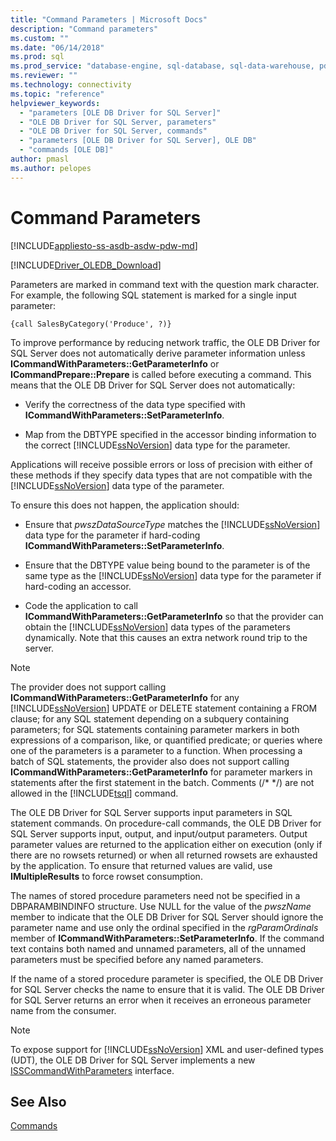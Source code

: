 ```yaml
---
title: "Command Parameters | Microsoft Docs"
description: "Command parameters"
ms.custom: ""
ms.date: "06/14/2018"
ms.prod: sql
ms.prod_service: "database-engine, sql-database, sql-data-warehouse, pdw"
ms.reviewer: ""
ms.technology: connectivity
ms.topic: "reference"
helpviewer_keywords: 
  - "parameters [OLE DB Driver for SQL Server]"
  - "OLE DB Driver for SQL Server, parameters"
  - "OLE DB Driver for SQL Server, commands"
  - "parameters [OLE DB Driver for SQL Server], OLE DB"
  - "commands [OLE DB]"
author: pmasl
ms.author: pelopes
---
```

# Command Parameters
[!INCLUDE[appliesto-ss-asdb-asdw-pdw-md](../../../includes/appliesto-ss-asdb-asdw-pdw-md.md)]

[!INCLUDE[Driver_OLEDB_Download](../../../includes/driver_oledb_download.md)]

  Parameters are marked in command text with the question mark character. For example, the following SQL statement is marked for a single input parameter:  
  
```  
{call SalesByCategory('Produce', ?)}  
```  
  
 To improve performance by reducing network traffic, the OLE DB Driver for SQL Server does not automatically derive parameter information unless **ICommandWithParameters::GetParameterInfo** or **ICommandPrepare::Prepare** is called before executing a command. This means that the OLE DB Driver for SQL Server does not automatically:  
  
-   Verify the correctness of the data type specified with **ICommandWithParameters::SetParameterInfo**.  
  
-   Map from the DBTYPE specified in the accessor binding information to the correct [!INCLUDE[ssNoVersion](../../../includes/ssnoversion-md.md)] data type for the parameter.  
  
 Applications will receive possible errors or loss of precision with either of these methods if they specify data types that are not compatible with the [!INCLUDE[ssNoVersion](../../../includes/ssnoversion-md.md)] data type of the parameter.  
  
 To ensure this does not happen, the application should:  
  
-   Ensure that *pwszDataSourceType* matches the [!INCLUDE[ssNoVersion](../../../includes/ssnoversion-md.md)] data type for the parameter if hard-coding **ICommandWithParameters::SetParameterInfo**.  
  
-   Ensure that the DBTYPE value being bound to the parameter is of the same type as the [!INCLUDE[ssNoVersion](../../../includes/ssnoversion-md.md)] data type for the parameter if hard-coding an accessor.  
  
-   Code the application to call **ICommandWithParameters::GetParameterInfo** so that the provider can obtain the [!INCLUDE[ssNoVersion](../../../includes/ssnoversion-md.md)] data types of the parameters dynamically. Note that this causes an extra network round trip to the server.  
  
> [!NOTE]  
>  The provider does not support calling **ICommandWithParameters::GetParameterInfo** for any [!INCLUDE[ssNoVersion](../../../includes/ssnoversion-md.md)] UPDATE or DELETE statement containing a FROM clause; for any SQL statement depending on a subquery containing parameters; for SQL statements containing parameter markers in both expressions of a comparison, like, or quantified predicate; or queries where one of the parameters is a parameter to a function. When processing a batch of SQL statements, the provider also does not support calling **ICommandWithParameters::GetParameterInfo** for parameter markers in statements after the first statement in the batch. Comments (/* \*/) are not allowed in the [!INCLUDE[tsql](../../../includes/tsql-md.md)] command.  
  
 The OLE DB Driver for SQL Server supports input parameters in SQL statement commands. On procedure-call commands, the OLE DB Driver for SQL Server supports input, output, and input/output parameters. Output parameter values are returned to the application either on execution (only if there are no rowsets returned) or when all returned rowsets are exhausted by the application. To ensure that returned values are valid, use **IMultipleResults** to force rowset consumption.  
  
 The names of stored procedure parameters need not be specified in a DBPARAMBINDINFO structure. Use NULL for the value of the *pwszName* member to indicate that the OLE DB Driver for SQL Server should ignore the parameter name and use only the ordinal specified in the *rgParamOrdinals* member of **ICommandWithParameters::SetParameterInfo**. If the command text contains both named and unnamed parameters, all of the unnamed parameters must be specified before any named parameters.  
  
 If the name of a stored procedure parameter is specified, the OLE DB Driver for SQL Server checks the name to ensure that it is valid. The OLE DB Driver for SQL Server returns an error when it receives an erroneous parameter name from the consumer.  
  
> [!NOTE]  
>  To expose support for [!INCLUDE[ssNoVersion](../../../includes/ssnoversion-md.md)] XML and user-defined types (UDT), the OLE DB Driver for SQL Server implements a new [ISSCommandWithParameters](../../oledb/ole-db-interfaces/isscommandwithparameters-ole-db.md) interface.  
  
## See Also  
 [Commands](../../oledb/ole-db-commands/commands.md)  
  
  

